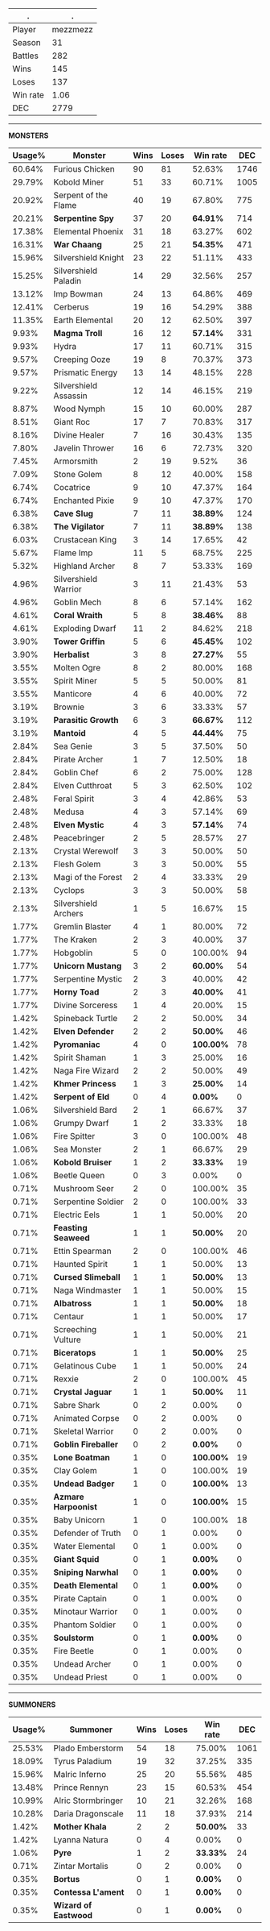 .|.
|-|-
Player|mezzmezz
Season|31
Battles|282
Wins|145
Loses|137
Win rate|1.06
DEC|2779

---
**MONSTERS**

Usage%|Monster|Wins|Loses|Win rate|DEC|
-|-|-|-|-|-|
60.64%|Furious Chicken|90|81|52.63%|1746|
29.79%|Kobold Miner|51|33|60.71%|1005|
20.92%|Serpent of the Flame|40|19|67.80%|775|
20.21%|**Serpentine Spy**|37|20|**64.91%**|714|
17.38%|Elemental Phoenix|31|18|63.27%|602|
16.31%|**War Chaang**|25|21|**54.35%**|471|
15.96%|Silvershield Knight|23|22|51.11%|433|
15.25%|Silvershield Paladin|14|29|32.56%|257|
13.12%|Imp Bowman|24|13|64.86%|469|
12.41%|Cerberus|19|16|54.29%|388|
11.35%|Earth Elemental|20|12|62.50%|397|
9.93%|**Magma Troll**|16|12|**57.14%**|331|
9.93%|Hydra|17|11|60.71%|315|
9.57%|Creeping Ooze|19|8|70.37%|373|
9.57%|Prismatic Energy|13|14|48.15%|228|
9.22%|Silvershield Assassin|12|14|46.15%|219|
8.87%|Wood Nymph|15|10|60.00%|287|
8.51%|Giant Roc|17|7|70.83%|317|
8.16%|Divine Healer|7|16|30.43%|135|
7.80%|Javelin Thrower|16|6|72.73%|320|
7.45%|Armorsmith|2|19|9.52%|36|
7.09%|Stone Golem|8|12|40.00%|158|
6.74%|Cocatrice|9|10|47.37%|164|
6.74%|Enchanted Pixie|9|10|47.37%|170|
6.38%|**Cave Slug**|7|11|**38.89%**|124|
6.38%|**The Vigilator**|7|11|**38.89%**|138|
6.03%|Crustacean King|3|14|17.65%|42|
5.67%|Flame Imp|11|5|68.75%|225|
5.32%|Highland Archer|8|7|53.33%|169|
4.96%|Silvershield Warrior|3|11|21.43%|53|
4.96%|Goblin Mech|8|6|57.14%|162|
4.61%|**Coral Wraith**|5|8|**38.46%**|88|
4.61%|Exploding Dwarf|11|2|84.62%|218|
3.90%|**Tower Griffin**|5|6|**45.45%**|102|
3.90%|**Herbalist**|3|8|**27.27%**|55|
3.55%|Molten Ogre|8|2|80.00%|168|
3.55%|Spirit Miner|5|5|50.00%|81|
3.55%|Manticore|4|6|40.00%|72|
3.19%|Brownie|3|6|33.33%|57|
3.19%|**Parasitic Growth**|6|3|**66.67%**|112|
3.19%|**Mantoid**|4|5|**44.44%**|75|
2.84%|Sea Genie|3|5|37.50%|50|
2.84%|Pirate Archer|1|7|12.50%|18|
2.84%|Goblin Chef|6|2|75.00%|128|
2.84%|Elven Cutthroat|5|3|62.50%|102|
2.48%|Feral Spirit|3|4|42.86%|53|
2.48%|Medusa|4|3|57.14%|69|
2.48%|**Elven Mystic**|4|3|**57.14%**|74|
2.48%|Peacebringer|2|5|28.57%|27|
2.13%|Crystal Werewolf|3|3|50.00%|50|
2.13%|Flesh Golem|3|3|50.00%|55|
2.13%|Magi of the Forest|2|4|33.33%|29|
2.13%|Cyclops|3|3|50.00%|58|
2.13%|Silvershield Archers|1|5|16.67%|15|
1.77%|Gremlin Blaster|4|1|80.00%|72|
1.77%|The Kraken|2|3|40.00%|37|
1.77%|Hobgoblin|5|0|100.00%|94|
1.77%|**Unicorn Mustang**|3|2|**60.00%**|54|
1.77%|Serpentine Mystic|2|3|40.00%|42|
1.77%|**Horny Toad**|2|3|**40.00%**|41|
1.77%|Divine Sorceress|1|4|20.00%|15|
1.42%|Spineback Turtle|2|2|50.00%|34|
1.42%|**Elven Defender**|2|2|**50.00%**|46|
1.42%|**Pyromaniac**|4|0|**100.00%**|78|
1.42%|Spirit Shaman|1|3|25.00%|16|
1.42%|Naga Fire Wizard|2|2|50.00%|49|
1.42%|**Khmer Princess**|1|3|**25.00%**|14|
1.42%|**Serpent of Eld**|0|4|**0.00%**|0|
1.06%|Silvershield Bard|2|1|66.67%|37|
1.06%|Grumpy Dwarf|1|2|33.33%|18|
1.06%|Fire Spitter|3|0|100.00%|48|
1.06%|Sea Monster|2|1|66.67%|29|
1.06%|**Kobold Bruiser**|1|2|**33.33%**|19|
1.06%|Beetle Queen|0|3|0.00%|0|
0.71%|Mushroom Seer|2|0|100.00%|35|
0.71%|Serpentine Soldier|2|0|100.00%|33|
0.71%|Electric Eels|1|1|50.00%|20|
0.71%|**Feasting Seaweed**|1|1|**50.00%**|20|
0.71%|Ettin Spearman|2|0|100.00%|46|
0.71%|Haunted Spirit|1|1|50.00%|13|
0.71%|**Cursed Slimeball**|1|1|**50.00%**|13|
0.71%|Naga Windmaster|1|1|50.00%|15|
0.71%|**Albatross**|1|1|**50.00%**|18|
0.71%|Centaur|1|1|50.00%|17|
0.71%|Screeching Vulture|1|1|50.00%|21|
0.71%|**Biceratops**|1|1|**50.00%**|25|
0.71%|Gelatinous Cube|1|1|50.00%|24|
0.71%|Rexxie|2|0|100.00%|45|
0.71%|**Crystal Jaguar**|1|1|**50.00%**|11|
0.71%|Sabre Shark|0|2|0.00%|0|
0.71%|Animated Corpse|0|2|0.00%|0|
0.71%|Skeletal Warrior|0|2|0.00%|0|
0.71%|**Goblin Fireballer**|0|2|**0.00%**|0|
0.35%|**Lone Boatman**|1|0|**100.00%**|19|
0.35%|Clay Golem|1|0|100.00%|19|
0.35%|**Undead Badger**|1|0|**100.00%**|13|
0.35%|**Azmare Harpoonist**|1|0|**100.00%**|15|
0.35%|Baby Unicorn|1|0|100.00%|18|
0.35%|Defender of Truth|0|1|0.00%|0|
0.35%|Water Elemental|0|1|0.00%|0|
0.35%|**Giant Squid**|0|1|**0.00%**|0|
0.35%|**Sniping Narwhal**|0|1|**0.00%**|0|
0.35%|**Death Elemental**|0|1|**0.00%**|0|
0.35%|Pirate Captain|0|1|0.00%|0|
0.35%|Minotaur Warrior|0|1|0.00%|0|
0.35%|Phantom Soldier|0|1|0.00%|0|
0.35%|**Soulstorm**|0|1|**0.00%**|0|
0.35%|Fire Beetle|0|1|0.00%|0|
0.35%|Undead Archer|0|1|0.00%|0|
0.35%|Undead Priest|0|1|0.00%|0|

---
**SUMMONERS**

Usage%|Summoner|Wins|Loses|Win rate|DEC|
-|-|-|-|-|-|
25.53%|Plado Emberstorm|54|18|75.00%|1061|
18.09%|Tyrus Paladium|19|32|37.25%|335|
15.96%|Malric Inferno|25|20|55.56%|485|
13.48%|Prince Rennyn|23|15|60.53%|454|
10.99%|Alric Stormbringer|10|21|32.26%|168|
10.28%|Daria Dragonscale|11|18|37.93%|214|
1.42%|**Mother Khala**|2|2|**50.00%**|33|
1.42%|Lyanna Natura|0|4|0.00%|0|
1.06%|**Pyre**|1|2|**33.33%**|24|
0.71%|Zintar Mortalis|0|2|0.00%|0|
0.35%|**Bortus**|0|1|**0.00%**|0|
0.35%|**Contessa L'ament**|0|1|**0.00%**|0|
0.35%|**Wizard of Eastwood**|0|1|**0.00%**|0|
